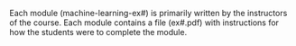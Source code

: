 Each module (machine-learning-ex#) is primarily written by the instructors of the course.
Each module contains a file (ex#.pdf) with instructions for how the students were to complete the module.